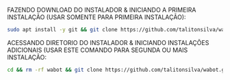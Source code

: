 FAZENDO DOWNLOAD DO INSTALADOR & INICIANDO A PRIMEIRA INSTALAÇÃO (USAR SOMENTE PARA PRIMEIRA INSTALAÇÃO):

```bash
sudo apt install -y git && git clone https://github.com/talitonsilva/wabot.git && sudo chmod -R 777 wabot && cd wabot&& sudo ./install_primaria
```

ACESSANDO DIRETORIO DO INSTALADOR & INICIANDO INSTALAÇÕES ADICIONAIS (USAR ESTE COMANDO PARA SEGUNDA OU MAIS INSTALAÇÃO:
```bash
cd && rm -rf wabot && git clone https://github.com/talitonsilva/wabot.git && sudo chmod -R 777 wabot && cd wabot && sudo ./install_instancia
```

